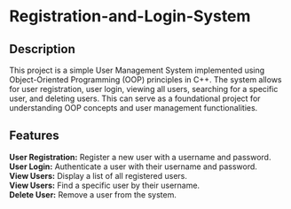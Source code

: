 # Registration-and-Login-System
<h2>Description</h2>
This project is a simple User Management System implemented using Object-Oriented Programming (OOP) principles in C++. The system allows for user registration, user login, viewing all users, searching for a specific user, and deleting users. This can serve as a foundational project for understanding OOP concepts and user management functionalities.

<h2>Features</h2>
<b>User Registration:</b> Register a new user with a username and password.</br>
<b>User Login:</b> Authenticate a user with their username and password.</br>
<b>View Users:</b> Display a list of all registered users.</br>
<b>View Users:</b> Find a specific user by their username.</br>
<b>Delete User:</b> Remove a user from the system.
